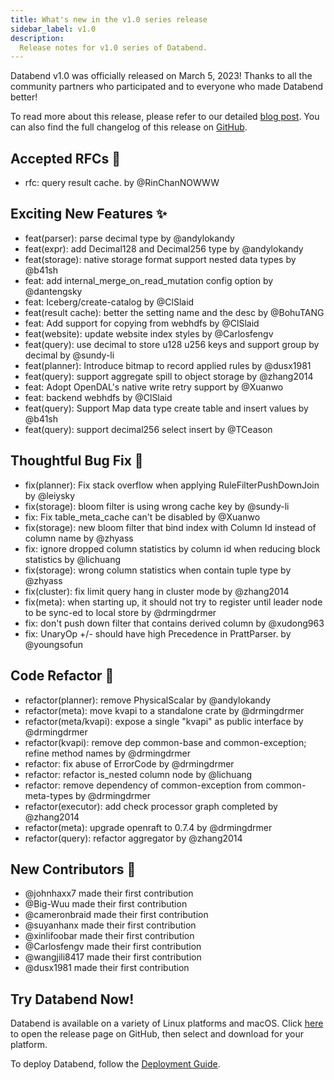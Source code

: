 ```yaml
---
title: What's new in the v1.0 series release
sidebar_label: v1.0
description:
  Release notes for v1.0 series of Databend.
---
```


Databend v1.0 was officially released on March 5, 2023! 
Thanks to all the community partners who participated and to everyone who made Databend better!

To read more about this release, please refer to our detailed [blog post](https://www.databend.com/blog/databend-release-v1.0). You can also find the full changelog of this release on [GitHub](https://github.com/datafuselabs/databend/releases/tag/v1.0.0-nightly).

## Accepted RFCs 🛫

- rfc: query result cache. by @RinChanNOWWW 

## Exciting New Features ✨

- feat(parser): parse decimal type by @andylokandy
- feat(expr): add Decimal128 and Decimal256 type by @andylokandy
- feat(storage): native storage format support nested data types by @b41sh
- feat: add internal_merge_on_read_mutation config option by @dantengsky
- feat: Iceberg/create-catalog by @ClSlaid
- feat(result cache): better the setting name and the desc by @BohuTANG
- feat: Add support for copying from webhdfs by @ClSlaid
- feat(website): update website index styles by @Carlosfengv
- feat(query): use decimal to store u128 u256 keys and support group by decimal by @sundy-li
- feat(planner): Introduce bitmap to record applied rules by @dusx1981
- feat(query): support aggregate spill to object storage by @zhang2014
- feat: Adopt OpenDAL's native write retry support by @Xuanwo
- feat: backend webhdfs by @ClSlaid
- feat(query): Support Map data type create table and insert values by @b41sh
- feat(query): support decimal256 select insert by @TCeason

## Thoughtful Bug Fix 🔧

- fix(planner): Fix stack overflow when applying RuleFilterPushDownJoin by @leiysky
- fix(storage): bloom filter is using wrong cache key by @sundy-li
- fix: Fix table_meta_cache can't be disabled by @Xuanwo
- fix(storage): new bloom filter that bind index with Column Id instead of column name by @zhyass
- fix: ignore dropped column statistics by column id when reducing block statistics by @lichuang
- fix(storage): wrong column statistics when contain tuple type by @zhyass
- fix(cluster): fix limit query hang in cluster mode by @zhang2014
- fix(meta): when starting up, it should not try to register until leader node to be sync-ed to local store by @drmingdrmer
- fix: don't push down filter that contains derived column by @xudong963
- fix: UnaryOp +/- should have high Precedence in PrattParser. by @youngsofun

## Code Refactor 🎉

- refactor(planner): remove PhysicalScalar by @andylokandy
- refactor(meta): move kvapi to a standalone crate by @drmingdrmer
- refactor(meta/kvapi): expose a single "kvapi" as public interface by @drmingdrmer
- refactor(kvapi): remove dep common-base and common-exception; refine method names by @drmingdrmer
- refactor: fix abuse of ErrorCode by @drmingdrmer
- refactor: refactor is_nested column node by @lichuang
- refactor: remove dependency of common-exception from common-meta-types by @drmingdrmer
- refactor(executor): add check processor graph completed by @zhang2014
- refactor(meta): upgrade openraft to 0.7.4 by @drmingdrmer
- refactor(query): refactor aggregator by @zhang2014

## New Contributors 👋

- @johnhaxx7 made their first contribution
- @Big-Wuu made their first contribution
- @cameronbraid made their first contribution
- @suyanhanx made their first contribution
- @xinlifoobar made their first contribution
- @Carlosfengv made their first contribution
- @wangjili8417 made their first contribution
- @dusx1981 made their first contribution 

## Try Databend Now!

Databend is available on a variety of Linux platforms and macOS. Click [here](https://github.com/datafuselabs/databend/releases/tag/v0.9.0-nightly) to open the release page on GitHub, then select and download for your platform.

To deploy Databend, follow the [Deployment Guide](/guides/deploy).
